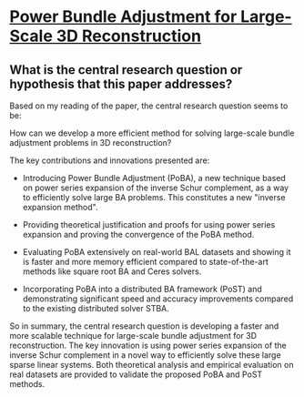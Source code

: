 # [Power Bundle Adjustment for Large-Scale 3D Reconstruction](https://arxiv.org/abs/2204.12834)

## What is the central research question or hypothesis that this paper addresses?

 Based on my reading of the paper, the central research question seems to be: 

How can we develop a more efficient method for solving large-scale bundle adjustment problems in 3D reconstruction?

The key contributions and innovations presented are:

- Introducing Power Bundle Adjustment (PoBA), a new technique based on power series expansion of the inverse Schur complement, as a way to efficiently solve large BA problems. This constitutes a new "inverse expansion method".

- Providing theoretical justification and proofs for using power series expansion and proving the convergence of the PoBA method. 

- Evaluating PoBA extensively on real-world BAL datasets and showing it is faster and more memory efficient compared to state-of-the-art methods like square root BA and Ceres solvers.

- Incorporating PoBA into a distributed BA framework (PoST) and demonstrating significant speed and accuracy improvements compared to the existing distributed solver STBA.

So in summary, the central research question is developing a faster and more scalable technique for large-scale bundle adjustment for 3D reconstruction. The key innovation is using power series expansion of the inverse Schur complement in a novel way to efficiently solve these large sparse linear systems. Both theoretical analysis and empirical evaluation on real datasets are provided to validate the proposed PoBA and PoST methods.
